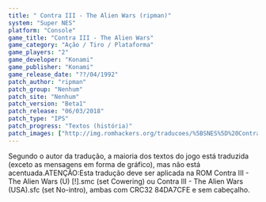 ```yaml
---
title: " Contra III - The Alien Wars (ripman)"
system: "Super NES"
platform: "Console"
game_title: "Contra III - The Alien Wars"
game_category: "Ação / Tiro / Plataforma"
game_players: "2"
game_developer: "Konami"
game_publisher: "Konami"
game_release_date: "??/04/1992"
patch_author: "ripman"
patch_group: "Nenhum"
patch_site: "Nenhum"
patch_version: "Beta1"
patch_release: "06/03/2018"
patch_type: "IPS"
patch_progress: "Textos (história)"
patch_images: ["http://img.romhackers.org/traducoes/%5BSNES%5D%20Contra%20III%20-%20The%20Alien%20Wars%20-%20ripman%20-%201.png","http://img.romhackers.org/traducoes/%5BSNES%5D%20Contra%20III%20-%20The%20Alien%20Wars%20-%20ripman%20-%202.png","http://img.romhackers.org/traducoes/%5BSNES%5D%20Contra%20III%20-%20The%20Alien%20Wars%20-%20ripman%20-%203.png"]
---
```

Segundo o autor da tradução, a maioria dos textos do jogo está traduzida (exceto as mensagens em forma de gráfico), mas não está acentuada.ATENÇÃO:Esta tradução deve ser aplicada na ROM Contra III - The Alien Wars (U) [!].smc (set Cowering) ou Contra III - The Alien Wars (USA).sfc (set No-intro), ambas com CRC32 84DA7CFE e sem cabeçalho.